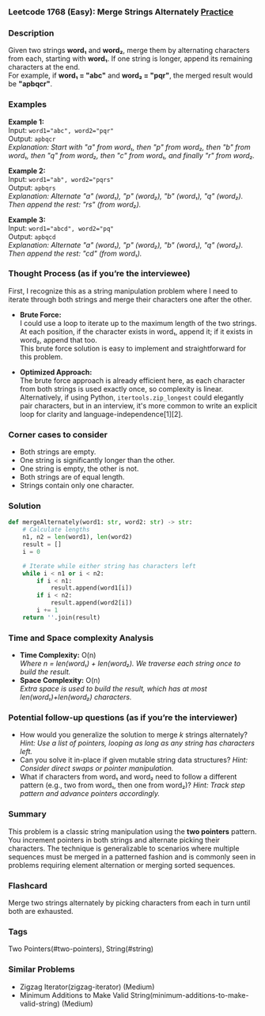### Leetcode 1768 (Easy): Merge Strings Alternately [Practice](https://leetcode.com/problems/merge-strings-alternately)

### Description  
Given two strings **word₁** and **word₂**, merge them by alternating characters from each, starting with **word₁**. If one string is longer, append its remaining characters at the end.  
For example, if **word₁ = "abc"** and **word₂ = "pqr"**, the merged result would be **"apbqcr"**.

### Examples  

**Example 1:**  
Input: `word1="abc", word2="pqr"`  
Output: `apbqcr`  
*Explanation: Start with "a" from word₁, then "p" from word₂, then "b" from word₁, then "q" from word₂, then "c" from word₁, and finally "r" from word₂.*

**Example 2:**  
Input: `word1="ab", word2="pqrs"`  
Output: `apbqrs`  
*Explanation: Alternate "a" (word₁), "p" (word₂), "b" (word₁), "q" (word₂). Then append the rest: "rs" (from word₂).*

**Example 3:**  
Input: `word1="abcd", word2="pq"`  
Output: `apbqcd`  
*Explanation: Alternate "a" (word₁), "p" (word₂), "b" (word₁), "q" (word₂). Then append the rest: "cd" (from word₁).*

### Thought Process (as if you’re the interviewee)  
First, I recognize this as a string manipulation problem where I need to iterate through both strings and merge their characters one after the other.  
  
- **Brute Force:**  
  I could use a loop to iterate up to the maximum length of the two strings. At each position, if the character exists in word₁, append it; if it exists in word₂, append that too.  
  This brute force solution is easy to implement and straightforward for this problem.
  
- **Optimized Approach:**  
  The brute force approach is already efficient here, as each character from both strings is used exactly once, so complexity is linear.  
  Alternatively, if using Python, `itertools.zip_longest` could elegantly pair characters, but in an interview, it's more common to write an explicit loop for clarity and language-independence[1][2].

### Corner cases to consider  
- Both strings are empty.
- One string is significantly longer than the other.
- One string is empty, the other is not.
- Both strings are of equal length.
- Strings contain only one character.

### Solution

```python
def mergeAlternately(word1: str, word2: str) -> str:
    # Calculate lengths
    n1, n2 = len(word1), len(word2)
    result = []
    i = 0

    # Iterate while either string has characters left
    while i < n1 or i < n2:
        if i < n1:
            result.append(word1[i])
        if i < n2:
            result.append(word2[i])
        i += 1
    return ''.join(result)
```

### Time and Space complexity Analysis  

- **Time Complexity:** O(n)  
  *Where n = len(word₁) + len(word₂). We traverse each string once to build the result.*
- **Space Complexity:** O(n)  
  *Extra space is used to build the result, which has at most len(word₁)+len(word₂) characters.*

### Potential follow-up questions (as if you’re the interviewer)  

- How would you generalize the solution to merge *k* strings alternately?
  *Hint: Use a list of pointers, looping as long as any string has characters left.*
- Can you solve it in-place if given mutable string data structures?
  *Hint: Consider direct swaps or pointer manipulation.*
- What if characters from word₁ and word₂ need to follow a different pattern (e.g., two from word₁, then one from word₂)?
  *Hint: Track step pattern and advance pointers accordingly.*

### Summary
This problem is a classic string manipulation using the **two pointers** pattern. You increment pointers in both strings and alternate picking their characters. The technique is generalizable to scenarios where multiple sequences must be merged in a patterned fashion and is commonly seen in problems requiring element alternation or merging sorted sequences.


### Flashcard
Merge two strings alternately by picking characters from each in turn until both are exhausted.

### Tags
Two Pointers(#two-pointers), String(#string)

### Similar Problems
- Zigzag Iterator(zigzag-iterator) (Medium)
- Minimum Additions to Make Valid String(minimum-additions-to-make-valid-string) (Medium)